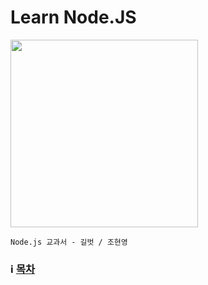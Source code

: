 # Learn Node.JS

<img width=300 src=https://raw.githubusercontent.com/yhuj79/Learn_NodeJS/master/md_image/thumnail.jpg>

`Node.js 교과서 - 길벗 / 조현영`
 
### :information_source: [목차](https://github.com/yhuj79/Learn_React/blob/master/chap/00_TableOfContents.md)
<!--
### :two: [JSX](https://github.com/yhuj79/Learn_React/blob/master/chap/02_JSX.md)

### :three: [Component](https://github.com/yhuj79/Learn_React/blob/master/chap/03_Component.md)

### :four:[Event Handling](https://github.com/yhuj79/Learn_React/blob/master/chap/04_Event_Handling.md)

### :five:[ref: DOM](https://github.com/yhuj79/Learn_React/blob/master/chap/05_REF.md)

### :six:[Component Iteration](https://github.com/yhuj79/Learn_React/blob/master/chap/06_Component_Iteration.md)

### :seven:[Life Cycle](https://github.com/yhuj79/Learn_React/blob/master/chap/07_LifeCycle.md)

### :eight:[Hooks](https://github.com/yhuj79/Learn_React/blob/master/chap/08_Hooks.md)

### :nine:[Styling](https://github.com/yhuj79/Learn_React/blob/master/chap/09_Styling.md)

### :one::three:[SPA](https://github.com/yhuj79/Learn_React/blob/master/chap/13_SPA.md)

### :one::five:[Context API](https://github.com/yhuj79/Learn_React/blob/master/chap/15_ContextAPI.md)

# Side

### :heavy_check_mark: [TypeScript](https://velog.io/@velopert/create-typescript-react-component) 
-->
